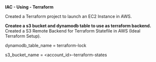 **IAC - Using - Terraform**

Created a Terraform project to launch an EC2 Instance in AWS.


**Createe a s3 bucket and dynamodb table to use as terraform backend.**
Created a S3 Remote Backend for Terraform Statefile in AWS (Ideal Terraform Setup).

dynamodb_table_name = terraform-lock

s3_bucket_name = <account_id>-terraform-states
